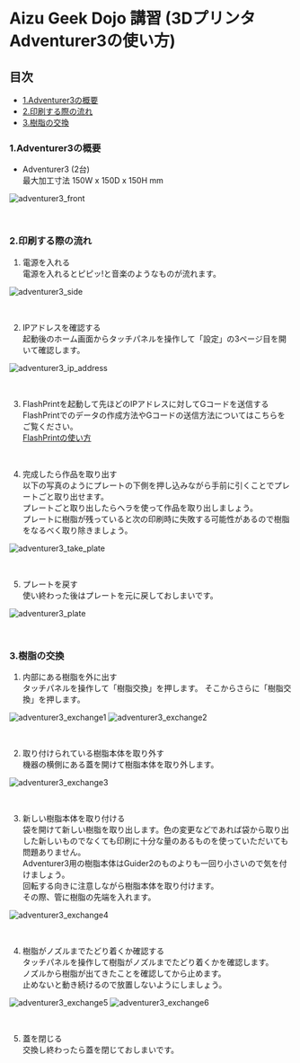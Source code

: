 # Aizu Geek Dojo 講習 (3Dプリンタ Adventurer3の使い方)

## 目次

- [1.Adventurer3の概要](#1Adventurer3の概要)
- [2.印刷する際の流れ](#2印刷する際の流れ)
- [3.樹脂の交換](#3樹脂の交換)

### 1.Adventurer3の概要

- Adventurer3 (2台)  
    最大加工寸法 150W x 150D x 150H mm

![adventurer3_front](../img/guider2_adventurer3/Adventurer3の使い方/adventurer3_front.JPG)

<br>

### 2.印刷する際の流れ

1. 電源を入れる  
  電源を入れるとピピッ!と音楽のようなものが流れます。

![adventurer3_side](../img/guider2_adventurer3/Adventurer3の使い方/adventurer3_side.JPG)

<br>

2. IPアドレスを確認する  
  起動後のホーム画面からタッチパネルを操作して「設定」の3ページ目を開いて確認します。

![adventurer3_ip_address](../img/guider2_adventurer3/Adventurer3の使い方/adventurer3_ip_address.JPG)

<br>

3. FlashPrintを起動して先ほどのIPアドレスに対してGコードを送信する  
  FlashPrintでのデータの作成方法やGコードの送信方法についてはこちらをご覧ください。  
  [FlashPrintの使い方](./FlashPrintの使い方)

<br>

4. 完成したら作品を取り出す  
  以下の写真のようにプレートの下側を押し込みながら手前に引くことでプレートごと取り出せます。  
  プレートごと取り出したらヘラを使って作品を取り出しましょう。  
  プレートに樹脂が残っていると次の印刷時に失敗する可能性があるので樹脂をなるべく取り除きましょう。

![adventurer3_take_plate](../img/guider2_adventurer3/Adventurer3の使い方/adventurer3_take_plate.JPG)

<br>

5. プレートを戻す  
  使い終わった後はプレートを元に戻しておしまいです。  

![adventurer3_plate](../img/guider2_adventurer3/Adventurer3の使い方/adventurer3_plate.JPG)

<br>

### 3.樹脂の交換

1. 内部にある樹脂を外に出す  
  タッチパネルを操作して「樹脂交換」を押します。
  そこからさらに「樹脂交換」を押します。


![adventurer3_exchange1](../img/guider2_adventurer3/Adventurer3の使い方/adventurer3_exchange1.JPG)
![adventurer3_exchange2](../img/guider2_adventurer3/Adventurer3の使い方/adventurer3_exchange2.JPG)

<br>

2. 取り付けられている樹脂本体を取り外す  
  機器の横側にある蓋を開けて樹脂本体を取り外します。

![adventurer3_exchange3](../img/guider2_adventurer3/Adventurer3の使い方/adventurer3_exchange3.JPG)

<br>

3. 新しい樹脂本体を取り付ける  
  袋を開けて新しい樹脂を取り出します。色の変更などであれば袋から取り出した新しいものでなくても印刷に十分な量のあるものを使っていただいても問題ありません。  
  Adventurer3用の樹脂本体はGuider2のものよりも一回り小さいので気を付けましょう。  
  回転する向きに注意しながら樹脂本体を取り付けます。  
  その際、管に樹脂の先端を入れます。

![adventurer3_exchange4](../img/guider2_adventurer3/Adventurer3の使い方/adventurer3_exchange4.JPG)

<br>

4. 樹脂がノズルまでたどり着くか確認する  
  タッチパネルを操作して樹脂がノズルまでたどり着くかを確認します。  
  ノズルから樹脂が出てきたことを確認してから止めます。  
  止めないと動き続けるので放置しないようにしましょう。

![adventurer3_exchange5](../img/guider2_adventurer3/Adventurer3の使い方/adventurer3_exchange5.JPG)
![adventurer3_exchange6](../img/guider2_adventurer3/Adventurer3の使い方/adventurer3_exchange6.JPG)

<br>

5. 蓋を閉じる  
  交換し終わったら蓋を閉じておしまいです。